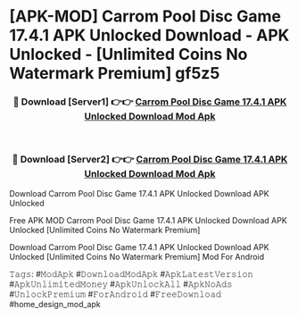 # [APK-MOD] Carrom Pool Disc Game 17.4.1 APK Unlocked Download - APK Unlocked - [Unlimited Coins No Watermark Premium] gf5z5



<div align="center">
<h3>🔴 Download [Server1] 👉👉 <a href="https://momento.my/?title=Carrom_Pool_Disc_Game_17.4.1_APK_Unlocked_Download">Carrom Pool Disc Game 17.4.1 APK Unlocked Download Mod Apk</a></h3><br>

<h3>🔴 Download [Server2] 👉👉 <a href="https://momento.my/?title=Carrom_Pool_Disc_Game_17.4.1_APK_Unlocked_Download">Carrom Pool Disc Game 17.4.1 APK Unlocked Download Mod Apk</a></h3>
</div>



Download Carrom Pool Disc Game 17.4.1 APK Unlocked Download APK Unlocked

Free APK MOD Carrom Pool Disc Game 17.4.1 APK Unlocked Download APK Unlocked [Unlimited Coins No Watermark Premium]

Download Carrom Pool Disc Game 17.4.1 APK Unlocked Download APK Unlocked [Unlimited Coins No Watermark Premium] Mod For Android

𝚃𝚊𝚐𝚜: #𝙼𝚘𝚍𝙰𝚙𝚔 #𝙳𝚘𝚠𝚗𝚕𝚘𝚊𝚍𝙼𝚘𝚍𝙰𝚙𝚔 #𝙰𝚙𝚔𝙻𝚊𝚝𝚎𝚜𝚝𝚅𝚎𝚛𝚜𝚒𝚘𝚗 #𝙰𝚙𝚔𝚄𝚗𝚕𝚒𝚖𝚒𝚝𝚎𝚍𝙼𝚘𝚗𝚎𝚢 #𝙰𝚙𝚔𝚄𝚗𝚕𝚘𝚌𝚔𝙰𝚕𝚕 #𝙰𝚙𝚔𝙽𝚘𝙰𝚍𝚜 #𝚄𝚗𝚕𝚘𝚌𝚔𝙿𝚛𝚎𝚖𝚒𝚞𝚖 #𝙵𝚘𝚛𝙰𝚗𝚍𝚛𝚘𝚒𝚍 #𝙵𝚛𝚎𝚎𝙳𝚘𝚠𝚗𝚕𝚘𝚊𝚍 #home_design_mod_apk
